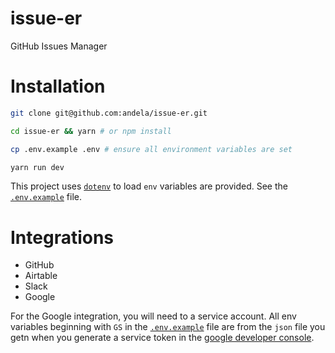# issue-er
GitHub Issues Manager

# Installation

```bash
git clone git@github.com:andela/issue-er.git

cd issue-er && yarn # or npm install

cp .env.example .env # ensure all environment variables are set

yarn run dev

```

This project uses [`dotenv`](https://github.com/motdotla/dotenv) to load `env` variables are provided. See the [`.env.example`](https://github.com/andela/issue-er/blob/master/.env.example) file.

# Integrations
- GitHub
- Airtable
- Slack
- Google

For the Google integration, you will need to a service account. All env variables beginning with `GS` in the [`.env.example`](https://github.com/andela/issue-er/blob/master/.env.example) file are from the `json` file you getn when you generate a service token in the [google developer console](https://console.developers.google.com).
